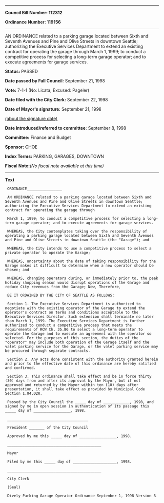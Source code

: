 

********

**Council Bill Number: 112312**
   
**Ordinance Number: 119156**
********

 AN ORDINANCE related to a parking garage located between Sixth and Seventh Avenues and Pine and Olive Streets in downtown Seattle; authorizing the Executive Services Department to extend an existing contract for operating the garage through March 1, 1999; to conduct a competitive process for selecting a long-term garage operator; and to execute agreements for garage services.

**Status:** PASSED
   
**Date passed by Full Council:** September 21, 1998
   
**Vote:** 7-1-1 (No: Licata; Excused: Pageler)
   
**Date filed with the City Clerk:** September 22, 1998
   
**Date of Mayor's signature:** September 21, 1998
   
[(about the signature date)](/~public/approvaldate.htm)
   
   
   
**Date introduced/referred to committee:** September 8, 1998
   
**Committee:** Finance and Budget
   
**Sponsor:** CHOE
   
   
**Index Terms:** PARKING, GARAGES, DOWNTOWN

**Fiscal Note:**_(No fiscal note available at this time)_

********

**Text**
   
```
 ORDINANCE________________

 AN ORDINANCE related to a parking garage located between Sixth and Seventh Avenues and Pine and Olive Streets in downtown Seattle; authorizing the Executive Services Department to extend an existing contract for operating the garage through

 March 1, 1999; to conduct a competitive process for selecting a long- term garage operator; and to execute agreements for garage services.

 WHEREAS, the City contemplates taking over the responsibility of operating a parking garage located between Sixth and Seventh Avenues and Pine and Olive Streets in downtown Seattle (the "Garage"); and

 WHEREAS, the City intends to use a competitive process to select a private operator to operate the Garage;

 WHEREAS, uncertainty about the date of taking responsibility for the Garage makes it difficult to determine when a new operator should be chosen; and

 WHEREAS, changing operators during, or immediately prior to, the peak holiday shopping season would disrupt operations of the Garage and reduce City revenues from the Garage; Now, Therefore,

 BE IT ORDAINED BY THE CITY OF SEATTLE AS FOLLOWS:

 Section 1. The Executive Services Department is authorized to negotiate with the existing operator of the Garage to extend the operator's contract on terms and conditions acceptable to the Executive Services Director. Such extension shall terminate no later than March 1, 1999. The Executive Services Department is further authorized to conduct a competitive process that meets the requirements of RCW Ch. 35.86 to select a long-term operator to operate the Garage and to execute an agreement with the operator so selected. For the purposes of this section, the duties of the "operator" may include both operation of the Garage itself and the valet parking service for the Garage, or the valet parking service may be procured through separate contracts.

 Section 2. Any acts done consistent with the authority granted herein and prior to the effective date of this ordinance are hereby ratified and confirmed.

 Section 3. This ordinance shall take effect and be in force thirty (30) days from and after its approval by the Mayor, but if not approved and returned by the Mayor within ten (10) days after presentation, it shall take effect as provided by Municipal Code Section 1.04.020.

 Passed by the City Council the _____ day of ____________, 1998, and signed by me in open session in authentication of its passage this _____ day of _________________, 1998.

 _____________________________________

 President _______ of the City Council

 Approved by me this _____ day of _________________, 1998.

 ___________________________________________

 Mayor

 Filed by me this _____ day of ____________________, 1998.

 ___________________________________________

 City Clerk

 (Seal)

 Dively Parking Garage Operator Ordinance September 1, 1998 Version 3

```
